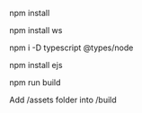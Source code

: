 npm install

npm install ws

npm i -D typescript  @types/node

npm install ejs

npm run build

Add /assets folder into /build